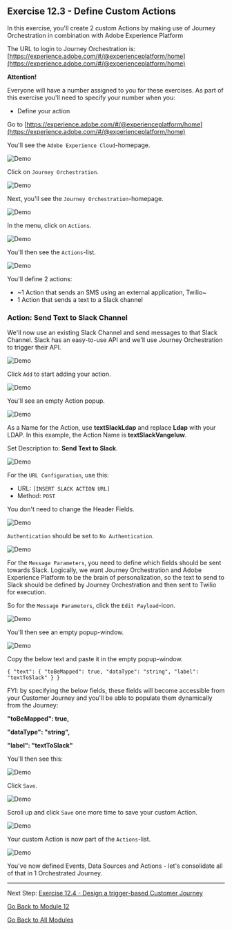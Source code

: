 ## Exercise 12.3 - Define Custom Actions

In this exercise, you'll create 2 custom Actions by making use of Journey Orchestration in combination with Adobe Experience Platform

The URL to login to Journey Orchestration is: [https://experience.adobe.com/#/@experienceplatform/home](https://experience.adobe.com/#/@experienceplatform/home)

**Attention!**

Everyone will have a number assigned to you for these exercises. As part of this exercise you'll need to specify your number when you:

  * Define your action

Go to [https://experience.adobe.com/#/@experienceplatform/home](https://experience.adobe.com/#/@experienceplatform/home)

You'll see the ``Adobe Experience Cloud``-homepage.

![Demo](./images/aec.png)

Click on ``Journey Orchestration``.
 
![Demo](./images/aecjo.png)

Next, you'll see the ``Journey Orchestration``-homepage.

![Demo](./images/aecjoh.png)

In the menu, click on ``Actions``.

![Demo](./images/menuactions.png)

You'll then see the ``Actions``-list.

![Demo](./images/acthome.png)

You'll define 2 actions:

* ~1 Action that sends an SMS using an external application, Twilio~
* 1 Action that sends a text to a Slack channel


### Action: Send Text to Slack Channel

We'll now use an existing Slack Channel and send messages to that Slack Channel. Slack has an easy-to-use API and we'll use Journey Orchestration to trigger their API.

![Demo](./images/slack.png)

Click ``Add`` to start adding your action.

![Demo](./images/add.png)

You'll see an empty Action popup.

![Demo](./images/emptyact.png)

As a Name for the Action, use **textSlackLdap** and replace **Ldap** with your LDAP. In this example, the Action Name is **textSlackVangeluw**.

Set Description to: **Send Text to Slack**.

![Demo](./images/slackname.png)

For the ``URL Configuration``, use this:

* URL: ``[INSERT SLACK ACTION URL]``
* Method: ``POST``

You don't need to change the Header Fields.

![Demo](./images/slackurl.png)

``Authentication`` should be set to ``No Authentication``.

![Demo](./images/slackauth.png)

For the ``Message Parameters``, you need to define which fields should be sent towards Slack. Logically, we want Journey Orchestration and Adobe Experience Platform to be the brain of personalization, so the text to send to Slack should be defined by Journey Orchestration and then sent to Twilio for execution.

So for the ``Message Parameters``, click the ``Edit Payload``-icon.

![Demo](./images/slackmsgp.png)

You'll then see an empty popup-window. 

![Demo](./images/slackmsgpopup.png)

Copy the below text and paste it in the empty popup-window.

``
{
	"text": {
		"toBeMapped": true,
		"dataType": "string",
		"label": "textToSlack"
	}
}
``

FYI: by specifying the below fields, these fields will become accessible from your Customer Journey and you'll be able to populate them dynamically from the Journey:

**"toBeMapped": true,**

**"dataType": "string",**

**"label": "textToSlack"**

You'll then see this:

![Demo](./images/slackmsgpopup1.png)

Click ``Save``.

![Demo](./images/twiliomsgpopup2.png)

Scroll up and click ``Save`` one more time to save your custom Action.

![Demo](./images/slackmsgpopup3.png)

Your custom Action is now part of the ``Actions``-list.

![Demo](./images/slackdone.png)

You've now defined Events, Data Sources and Actions - let's consolidate all of that in 1 Orchestrated Journey.

---

Next Step: [Exercise 12.4 - Design a trigger-based Customer Journey](./ex4.md)

[Go Back to Module 12](./README.md)

[Go Back to All Modules](../README.md)
